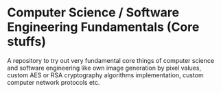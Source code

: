 # Computer Science / Software Engineering Fundamentals (Core stuffs)

A repository to try out very fundamental core things of computer science and software engineering like own image generation by pixel values, custom AES or RSA cryptography algorithms implementation, custom computer network protocols etc.
